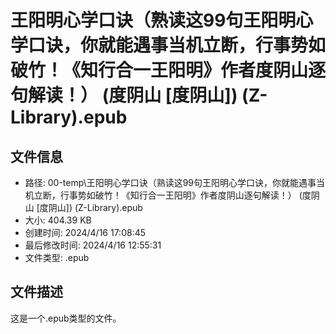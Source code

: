 ﻿# 王阳明心学口诀（熟读这99句王阳明心学口诀，你就能遇事当机立断，行事势如破竹！《知行合一王阳明》作者度阴山逐句解读！） (度阴山 [度阴山]) (Z-Library).epub

## 文件信息
- 路径: 00-temp\王阳明心学口诀（熟读这99句王阳明心学口诀，你就能遇事当机立断，行事势如破竹！《知行合一王阳明》作者度阴山逐句解读！） (度阴山 [度阴山]) (Z-Library).epub
- 大小: 404.39 KB
- 创建时间: 2024/4/16 17:08:45
- 最后修改时间: 2024/4/16 12:55:31
- 文件类型: .epub

## 文件描述
这是一个.epub类型的文件。

